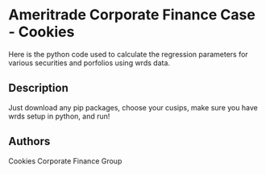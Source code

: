 # Ameritrade Corporate Finance Case - Cookies

Here is the python code used to calculate the regression parameters for various securities and porfolios using wrds data.

## Description

Just download any pip packages, choose your cusips, make sure you have wrds setup in python, and run!

## Authors

Cookies Corporate Finance Group

